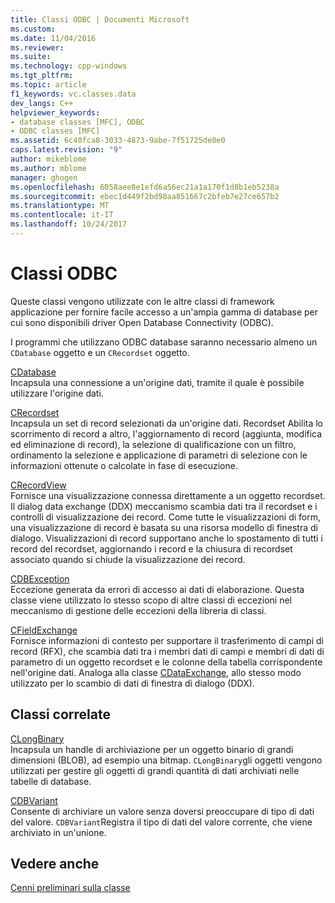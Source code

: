 ```yaml
---
title: Classi ODBC | Documenti Microsoft
ms.custom: 
ms.date: 11/04/2016
ms.reviewer: 
ms.suite: 
ms.technology: cpp-windows
ms.tgt_pltfrm: 
ms.topic: article
f1_keywords: vc.classes.data
dev_langs: C++
helpviewer_keywords:
- database classes [MFC], ODBC
- ODBC classes [MFC]
ms.assetid: 6c40fca8-3033-4873-9abe-7f51725de0e0
caps.latest.revision: "9"
author: mikeblome
ms.author: mblome
manager: ghogen
ms.openlocfilehash: 6058aee8e1efd6a56ec21a1a170f1d8b1eb5238a
ms.sourcegitcommit: ebec1d449f2bd98aa851667c2bfeb7e27ce657b2
ms.translationtype: MT
ms.contentlocale: it-IT
ms.lasthandoff: 10/24/2017
---
```

# <a name="odbc-classes"></a>Classi ODBC
Queste classi vengono utilizzate con le altre classi di framework applicazione per fornire facile accesso a un'ampia gamma di database per cui sono disponibili driver Open Database Connectivity (ODBC).  
  
 I programmi che utilizzano ODBC database saranno necessario almeno un `CDatabase` oggetto e un `CRecordset` oggetto.  
  
 [CDatabase](../mfc/reference/cdatabase-class.md)  
 Incapsula una connessione a un'origine dati, tramite il quale è possibile utilizzare l'origine dati.  
  
 [CRecordset](../mfc/reference/crecordset-class.md)  
 Incapsula un set di record selezionati da un'origine dati. Recordset Abilita lo scorrimento di record a altro, l'aggiornamento di record (aggiunta, modifica ed eliminazione di record), la selezione di qualificazione con un filtro, ordinamento la selezione e applicazione di parametri di selezione con le informazioni ottenute o calcolate in fase di esecuzione.  
  
 [CRecordView](../mfc/reference/crecordview-class.md)  
 Fornisce una visualizzazione connessa direttamente a un oggetto recordset. Il dialog data exchange (DDX) meccanismo scambia dati tra il recordset e i controlli di visualizzazione dei record. Come tutte le visualizzazioni di form, una visualizzazione di record è basata su una risorsa modello di finestra di dialogo. Visualizzazioni di record supportano anche lo spostamento di tutti i record del recordset, aggiornando i record e la chiusura di recordset associato quando si chiude la visualizzazione dei record.  
  
 [CDBException](../mfc/reference/cdbexception-class.md)  
 Eccezione generata da errori di accesso ai dati di elaborazione. Questa classe viene utilizzato lo stesso scopo di altre classi di eccezioni nel meccanismo di gestione delle eccezioni della libreria di classi.  
  
 [CFieldExchange](../mfc/reference/cfieldexchange-class.md)  
 Fornisce informazioni di contesto per supportare il trasferimento di campi di record (RFX), che scambia dati tra i membri dati di campi e membri di dati di parametro di un oggetto recordset e le colonne della tabella corrispondente nell'origine dati. Analoga alla classe [CDataExchange](../mfc/reference/cdataexchange-class.md), allo stesso modo utilizzato per lo scambio di dati di finestra di dialogo (DDX).  
  
## <a name="related-classes"></a>Classi correlate  
 [CLongBinary](../mfc/reference/clongbinary-class.md)  
 Incapsula un handle di archiviazione per un oggetto binario di grandi dimensioni (BLOB), ad esempio una bitmap. `CLongBinary`gli oggetti vengono utilizzati per gestire gli oggetti di grandi quantità di dati archiviati nelle tabelle di database.  
  
 [CDBVariant](../mfc/reference/cdbvariant-class.md)  
 Consente di archiviare un valore senza doversi preoccupare di tipo di dati del valore. `CDBVariant`Registra il tipo di dati del valore corrente, che viene archiviato in un'unione.  
  
## <a name="see-also"></a>Vedere anche  
 [Cenni preliminari sulla classe](../mfc/class-library-overview.md)

